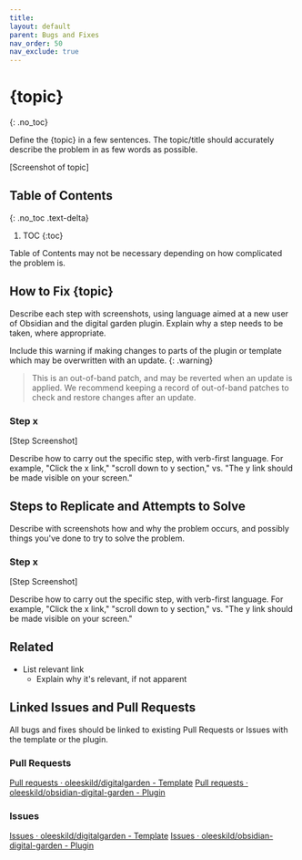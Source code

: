 ```yaml
---
title:
layout: default
parent: Bugs and Fixes
nav_order: 50
nav_exclude: true
---
```


# {topic}
{: .no_toc}

Define the {topic} in a few sentences. The topic/title should accurately describe the problem in as few words as possible.

[Screenshot of topic]

## Table of Contents
{: .no_toc .text-delta}
1. TOC
{:toc}

Table of Contents may not be necessary depending on how complicated the problem is.

## How to Fix {topic} 
Describe each step with screenshots, using language aimed at a new user of Obsidian and the digital garden plugin. Explain why a step needs to be taken, where appropriate. 

Include this warning if making changes to parts of the plugin or template which may be overwritten with an update.
{: .warning}
> This is an out-of-band patch, and may be reverted when an update is applied. We recommend keeping a record of out-of-band patches to check and restore changes after an update.

### Step x 
[Step Screenshot]

Describe how to carry out the specific step, with verb-first language. For example, "Click the x link," "scroll down to y section," vs. "The y link should be made visible on your screen." 

## Steps to Replicate and Attempts to Solve
Describe with screenshots how and why the problem occurs, and possibly things you've done to try to solve the problem.

### Step x 
[Step Screenshot]

Describe how to carry out the specific step, with verb-first language. For example, "Click the x link," "scroll down to y section," vs. "The y link should be made visible on your screen." 


## Related 
- List relevant link
	- Explain why it's relevant, if not apparent 

## Linked Issues and Pull Requests
All bugs and fixes should be linked to existing Pull Requests or Issues with the template or the plugin.

### Pull Requests
[Pull requests · oleeskild/digitalgarden  - Template](https://github.com/oleeskild/digitalgarden/pulls)
[Pull requests · oleeskild/obsidian-digital-garden - Plugin](https://github.com/oleeskild/obsidian-digital-garden/pulls)
### Issues
[Issues · oleeskild/digitalgarden - Template](https://github.com/oleeskild/digitalgarden/issues)
[Issues · oleeskild/obsidian-digital-garden - Plugin](https://github.com/oleeskild/obsidian-digital-garden/issues)